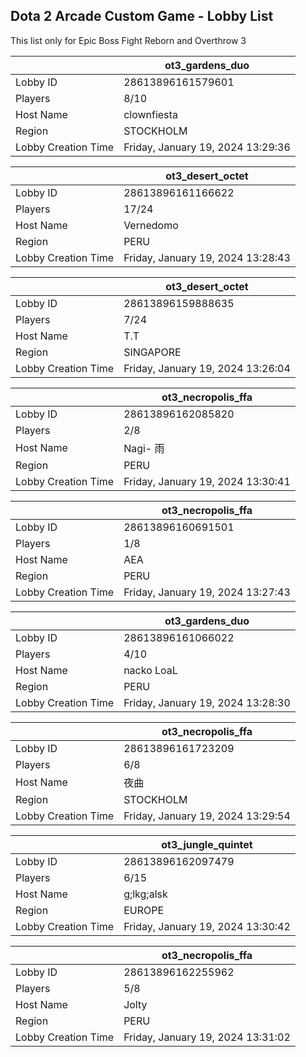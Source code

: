 ## Dota 2 Arcade Custom Game - Lobby List

This list only for Epic Boss Fight Reborn and Overthrow 3

|  | ot3_gardens_duo |
| ------ | ------ |
| Lobby ID | 28613896161579601 |
| Players | 8/10 |
| Host Name | clownfiesta |
| Region | STOCKHOLM |
| Lobby Creation Time | Friday, January 19, 2024 13:29:36 |


|  | ot3_desert_octet |
| ------ | ------ |
| Lobby ID | 28613896161166622 |
| Players | 17/24 |
| Host Name | Vernedomo |
| Region | PERU |
| Lobby Creation Time | Friday, January 19, 2024 13:28:43 |


|  | ot3_desert_octet |
| ------ | ------ |
| Lobby ID | 28613896159888635 |
| Players | 7/24 |
| Host Name | T.T |
| Region | SINGAPORE |
| Lobby Creation Time | Friday, January 19, 2024 13:26:04 |


|  | ot3_necropolis_ffa |
| ------ | ------ |
| Lobby ID | 28613896162085820 |
| Players | 2/8 |
| Host Name | Nagi- 雨 |
| Region | PERU |
| Lobby Creation Time | Friday, January 19, 2024 13:30:41 |


|  | ot3_necropolis_ffa |
| ------ | ------ |
| Lobby ID | 28613896160691501 |
| Players | 1/8 |
| Host Name | AEA |
| Region | PERU |
| Lobby Creation Time | Friday, January 19, 2024 13:27:43 |


|  | ot3_gardens_duo |
| ------ | ------ |
| Lobby ID | 28613896161066022 |
| Players | 4/10 |
| Host Name | nacko LoaL |
| Region | PERU |
| Lobby Creation Time | Friday, January 19, 2024 13:28:30 |


|  | ot3_necropolis_ffa |
| ------ | ------ |
| Lobby ID | 28613896161723209 |
| Players | 6/8 |
| Host Name | 夜曲 |
| Region | STOCKHOLM |
| Lobby Creation Time | Friday, January 19, 2024 13:29:54 |


|  | ot3_jungle_quintet |
| ------ | ------ |
| Lobby ID | 28613896162097479 |
| Players | 6/15 |
| Host Name | g;lkg;alsk |
| Region | EUROPE |
| Lobby Creation Time | Friday, January 19, 2024 13:30:42 |


|  | ot3_necropolis_ffa |
| ------ | ------ |
| Lobby ID | 28613896162255962 |
| Players | 5/8 |
| Host Name | Jolty |
| Region | PERU |
| Lobby Creation Time | Friday, January 19, 2024 13:31:02 |


